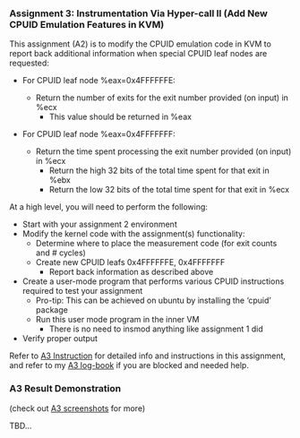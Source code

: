 ### Assignment 3: Instrumentation Via Hyper-call II (Add New CPUID Emulation Features in KVM)

This assignment (A2) is to modify the CPUID emulation code in KVM to report back additional information
when special CPUID leaf nodes are requested:

* For CPUID leaf node %eax=0x4FFFFFFE:
  * Return the number of exits for the exit number provided (on input) in %ecx
    * This value should be returned in %eax

* For CPUID leaf node %eax=0x4FFFFFFF:
  * Return the time spent processing the exit number provided (on input) in %ecx
    * Return the high 32 bits of the total time spent for that exit in %ebx
    * Return the low 32 bits of the total time spent for that exit in %ecx

At a high level, you will need to perform the following:

* Start with your assignment 2 environment
* Modify the kernel code with the assignment(s) functionality:
  * Determine where to place the measurement code (for exit counts and # cycles)
  * Create new CPUID leafs 0x4FFFFFFE, 0x4FFFFFFF
    * Report back information as described above
* Create a user-mode program that performs various CPUID instructions required to test your
assignment
  * Pro-tip: This can be achieved on ubuntu by installing the ‘cpuid’ package
  * Run this user mode program in the inner VM
    * There is no need to insmod anything like assignment 1 did
* Verify proper output

Refer to [A3 Instruction](source/283_Assignment2-3_F22.pdf) for detailed info and instructions in this assignment, and refer to my [A3 log-book](A3-log-book.txt) if you are blocked and needed help.

### A3 Result Demonstration

(check out [A3 screenshots](screenshots/) for more)

TBD...

